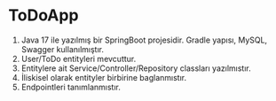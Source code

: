 # ToDoApp
1. Java 17 ile yazılmış bir SpringBoot projesidir. Gradle yapısı, MySQL, Swagger kullanılmıştır.
2. User/ToDo entityleri mevcuttur.
3. Entitylere ait Service/Controller/Repository classları yazılmıstır.
4. İliskisel olarak entityler birbirine baglanmıstır.
5. Endpointleri tanımlanmıstır.
